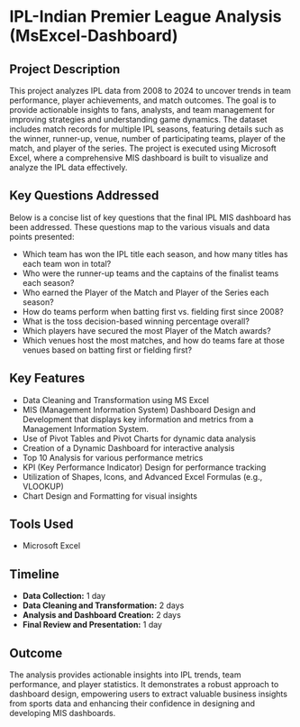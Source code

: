 # IPL-Indian Premier League Analysis (MsExcel-Dashboard)

## Project Description

This project analyzes IPL data from 2008 to 2024 to uncover trends in team performance, player achievements, and match outcomes. The goal is to provide actionable insights to fans, analysts, and team management for improving strategies and understanding game dynamics.
The dataset includes match records for multiple IPL seasons, featuring details such as the winner, runner-up, venue, number of participating teams, player of the match, and player of the series. 
The project is executed using Microsoft Excel, where a comprehensive MIS dashboard is built to visualize and analyze the IPL data effectively.

## Key Questions Addressed

Below is a concise list of key questions that the final IPL MIS dashboard has been addressed. These questions map to the various visuals and data points presented:

- Which team has won the IPL title each season, and how many titles has each team won in total?
- Who were the runner-up teams and the captains of the finalist teams each season?
- Who earned the Player of the Match and Player of the Series each season?
- How do teams perform when batting first vs. fielding first since 2008?
- What is the toss decision-based winning percentage overall?
- Which players have secured the most Player of the Match awards?
- Which venues host the most matches, and how do teams fare at those venues based on batting first or fielding first?

## Key Features

- Data Cleaning and Transformation using MS Excel
- MIS (Management Information System) Dashboard Design and Development that displays key information and metrics from a Management Information System.
- Use of Pivot Tables and Pivot Charts for dynamic data analysis
- Creation of a Dynamic Dashboard for interactive analysis
- Top 10 Analysis for various performance metrics
- KPI (Key Performance Indicator) Design for performance tracking
- Utilization of Shapes, Icons, and Advanced Excel Formulas (e.g., VLOOKUP)
- Chart Design and Formatting for visual insights

## Tools Used

- Microsoft Excel

## Timeline

- **Data Collection:** 1 day
- **Data Cleaning and Transformation:** 2 days
- **Analysis and Dashboard Creation:** 2 days
- **Final Review and Presentation:** 1 day

## Outcome

The analysis provides actionable insights into IPL trends, team performance, and player statistics. It demonstrates a robust approach to dashboard design, empowering users to extract valuable business insights from sports data and enhancing their confidence in designing and developing MIS dashboards.
